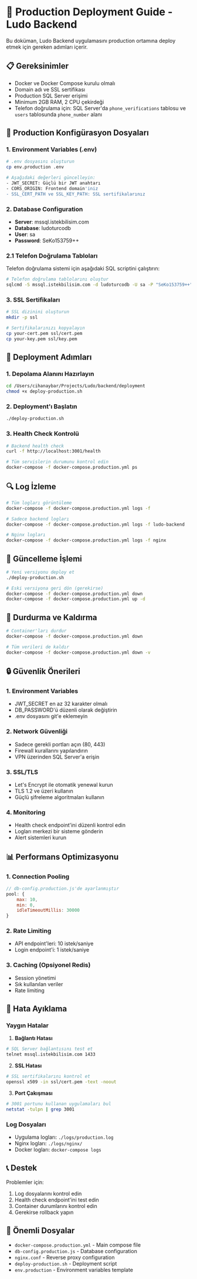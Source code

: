# 🚀 Production Deployment Guide - Ludo Backend

Bu doküman, Ludo Backend uygulamasını production ortamına deploy etmek için gereken adımları içerir.

## 📋 Gereksinimler

- Docker ve Docker Compose kurulu olmalı
- Domain adı ve SSL sertifikası
- Production SQL Server erişimi
- Minimum 2GB RAM, 2 CPU çekirdeği
- Telefon doğrulama için: SQL Server'da `phone_verifications` tablosu ve `users` tablosunda `phone_number` alanı

## 🔧 Production Konfigürasyon Dosyaları

### 1. Environment Variables (.env)
```bash
# .env dosyasını oluşturun
cp env.production .env

# Aşağıdaki değerleri güncelleyin:
- JWT_SECRET: Güçlü bir JWT anahtarı
- CORS_ORIGIN: Frontend domain'iniz
- SSL_CERT_PATH ve SSL_KEY_PATH: SSL sertifikalarınız
```

### 2. Database Configuration
- **Server**: mssql.istekbilisim.com
- **Database**: ludoturcodb
- **User**: sa
- **Password**: SeKo153759++

### 2.1 Telefon Doğrulama Tabloları
Telefon doğrulama sistemi için aşağıdaki SQL scriptini çalıştırın:
```bash
# Telefon doğrulama tablolarını oluştur
sqlcmd -S mssql.istekbilisim.com -d ludoturcodb -U sa -P "SeKo153759++" -i ../create_phone_verification_tables.sql
```

### 3. SSL Sertifikaları
```bash
# SSL dizinini oluşturun
mkdir -p ssl

# Sertifikalarınızı kopyalayın
cp your-cert.pem ssl/cert.pem
cp your-key.pem ssl/key.pem
```

## 🚀 Deployment Adımları

### 1. Depolama Alanını Hazırlayın
```bash
cd /Users/cihanaybar/Projects/Ludo/backend/deployment
chmod +x deploy-production.sh
```

### 2. Deployment'ı Başlatın
```bash
./deploy-production.sh
```

### 3. Health Check Kontrolü
```bash
# Backend health check
curl -f http://localhost:3001/health

# Tüm servislerin durumunu kontrol edin
docker-compose -f docker-compose.production.yml ps
```

## 🔍 Log İzleme

```bash
# Tüm logları görüntüleme
docker-compose -f docker-compose.production.yml logs -f

# Sadece backend logları
docker-compose -f docker-compose.production.yml logs -f ludo-backend

# Nginx logları
docker-compose -f docker-compose.production.yml logs -f nginx
```

## 🔄 Güncelleme İşlemi

```bash
# Yeni versiyonu deploy et
./deploy-production.sh

# Eski versiyona geri dön (gerekirse)
docker-compose -f docker-compose.production.yml down
docker-compose -f docker-compose.production.yml up -d
```

## 🛑 Durdurma ve Kaldırma

```bash
# Container'ları durdur
docker-compose -f docker-compose.production.yml down

# Tüm verileri de kaldır
docker-compose -f docker-compose.production.yml down -v
```

## 🔒 Güvenlik Önerileri

### 1. Environment Variables
- JWT_SECRET en az 32 karakter olmalı
- DB_PASSWORD'ü düzenli olarak değiştirin
- .env dosyasını git'e eklemeyin

### 2. Network Güvenliği
- Sadece gerekli portları açın (80, 443)
- Firewall kurallarını yapılandırın
- VPN üzerinden SQL Server'a erişin

### 3. SSL/TLS
- Let's Encrypt ile otomatik yenewal kurun
- TLS 1.2 ve üzeri kullanın
- Güçlü şifreleme algoritmaları kullanın

### 4. Monitoring
- Health check endpoint'ini düzenli kontrol edin
- Logları merkezi bir sisteme gönderin
- Alert sistemleri kurun

## 📊 Performans Optimizasyonu

### 1. Connection Pooling
```javascript
// db-config.production.js'de ayarlanmıştır
pool: {
    max: 10,
    min: 0,
    idleTimeoutMillis: 30000
}
```

### 2. Rate Limiting
- API endpoint'leri: 10 istek/saniye
- Login endpoint'i: 1 istek/saniye

### 3. Caching (Opsiyonel Redis)
- Session yönetimi
- Sık kullanılan veriler
- Rate limiting

## 🚨 Hata Ayıklama

### Yaygın Hatalar

1. **Bağlantı Hatası**
```bash
# SQL Server bağlantısını test et
telnet mssql.istekbilisim.com 1433
```

2. **SSL Hatası**
```bash
# SSL sertifikalarını kontrol et
openssl x509 -in ssl/cert.pem -text -noout
```

3. **Port Çakışması**
```bash
# 3001 portunu kullanan uygulamaları bul
netstat -tulpn | grep 3001
```

### Log Dosyaları
- Uygulama logları: `./logs/production.log`
- Nginx logları: `./logs/nginx/`
- Docker logları: `docker-compose logs`

## 📞 Destek

Problemler için:
1. Log dosyalarını kontrol edin
2. Health check endpoint'ini test edin
3. Container durumlarını kontrol edin
4. Gerekirse rollback yapın

## 📁 Önemli Dosyalar

- `docker-compose.production.yml` - Main compose file
- `db-config.production.js` - Database configuration
- `nginx.conf` - Reverse proxy configuration
- `deploy-production.sh` - Deployment script
- `env.production` - Environment variables template
